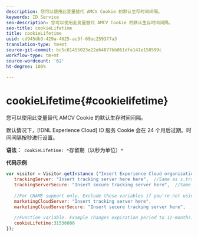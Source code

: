 ```yaml
---
description: 您可以使用此变量替代 AMCV Cookie 的默认生存时间间隔。
keywords: ID Service
seo-description: 您可以使用此变量替代 AMCV Cookie 的默认生存时间间隔。
seo-title: cookieLifetime
title: cookieLifetime
uuid: cd945db3-429a-4625-ac3f-69ac259377a3
translation-type: tm+mt
source-git-commit: bc5c81455023e22e64877bb861dfe141e158599c
workflow-type: tm+mt
source-wordcount: '62'
ht-degree: 100%

---
```



# cookieLifetime{#cookielifetime}

您可以使用此变量替代 AMCV Cookie 的默认生存时间间隔。

默认情况下，[!DNL Experience Cloud] ID 服务 Cookie 会在 24 个月后过期。时间间隔按秒进行设置。

**语法：**` cookieLifetime: *`存留期（以秒为单位）`*`

**代码示例**

```js
var visitor = Visitor.getInstance ("Insert Experience Cloud organization ID here",{ 
   trackingServer: "Insert tracking server here here",  //Same as s.trackingServer 
   trackingServerSecure: "Insert secure tracking server here",  //Same as s.trackingServerSecure 
 
   //For CNAME support only. Exclude these variables if you're not using CNAME 
   marketingCloudServer: "Insert tracking server here", 
   marketingCloudServerSecure: "Insert secure tracking server here", 
 
   //Function variable. Example changes expiration period to 12-months. 
   cookieLifetime:31536000 
});
```

